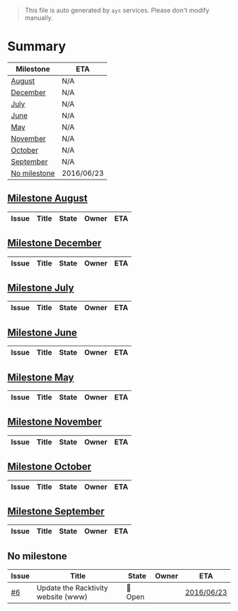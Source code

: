 > This file is auto generated by `ays` services. Please don't modify manually.

# Summary
|Milestone|ETA|
|---------|---|
|[August](#milestone-august)|N/A|
|[December](#milestone-december)|N/A|
|[July](#milestone-july)|N/A|
|[June](#milestone-june)|N/A|
|[May](#milestone-may)|N/A|
|[November](#milestone-november)|N/A|
|[October](#milestone-october)|N/A|
|[September](#milestone-september)|N/A|
|[No milestone](#no-milestone)|2016/06/23|

## [Milestone August](milestones/4:August.md)


|Issue|Title|State|Owner|ETA|
|-----|-----|-----|-----|---|

## [Milestone December](milestones/8:December.md)


|Issue|Title|State|Owner|ETA|
|-----|-----|-----|-----|---|

## [Milestone July](milestones/3:July.md)


|Issue|Title|State|Owner|ETA|
|-----|-----|-----|-----|---|

## [Milestone June](milestones/2:June.md)


|Issue|Title|State|Owner|ETA|
|-----|-----|-----|-----|---|

## [Milestone May](milestones/1:May.md)


|Issue|Title|State|Owner|ETA|
|-----|-----|-----|-----|---|

## [Milestone November](milestones/7:November.md)


|Issue|Title|State|Owner|ETA|
|-----|-----|-----|-----|---|

## [Milestone October](milestones/6:October.md)


|Issue|Title|State|Owner|ETA|
|-----|-----|-----|-----|---|

## [Milestone September](milestones/5:September.md)


|Issue|Title|State|Owner|ETA|
|-----|-----|-----|-----|---|




## No milestone
|Issue|Title|State|Owner|ETA|
|-----|-----|-----|-----|---|
|[#6](https://github.com/racktivity/www-racktivity/issues/6)|Update the Racktivity website (www)|:red_circle: Open||[2016/06/23](https://github.com/racktivity/www-racktivity/issues/6#issuecomment-None)|
